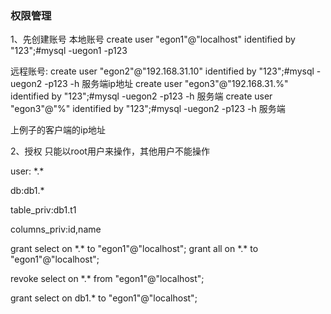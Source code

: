 ### 权限管理
1、先创建账号
本地账号
  create user "egon1"@"localhost" identified by "123";#mysql -uegon1 -p123

远程账号:
  create user "egon2"@"192.168.31.10" identified by "123";#mysql -uegon2 -p123 -h 服务端ip地址
  create user "egon3"@"192.168.31.%" identified by "123";#mysql -uegon2 -p123 -h 服务端
  create user "egon3"@"%" identified by "123";#mysql -uegon2 -p123 -h 服务端

上例子的客户端的ip地址


2、授权
只能以root用户来操作，其他用户不能操作

user: \*.\*

db:db1.\*

table_priv:db1.t1

columns_priv:id,name


grant select on \*.\* to "egon1"@"localhost";
grant all on \*.\* to "egon1"@"localhost";

revoke select on \*.\* from "egon1"@"localhost";

grant select on db1.\* to "egon1"@"localhost";
